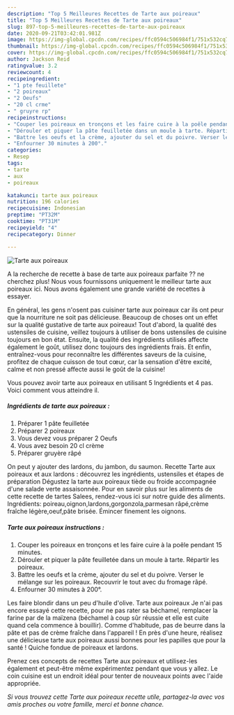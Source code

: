 ```yaml
---
description: "Top 5 Meilleures Recettes de Tarte aux poireaux"
title: "Top 5 Meilleures Recettes de Tarte aux poireaux"
slug: 897-top-5-meilleures-recettes-de-tarte-aux-poireaux
date: 2020-09-21T03:42:01.981Z
image: https://img-global.cpcdn.com/recipes/ffc0594c506984f1/751x532cq70/tarte-aux-poireaux-photo-principale-de-la-recette.jpg
thumbnail: https://img-global.cpcdn.com/recipes/ffc0594c506984f1/751x532cq70/tarte-aux-poireaux-photo-principale-de-la-recette.jpg
cover: https://img-global.cpcdn.com/recipes/ffc0594c506984f1/751x532cq70/tarte-aux-poireaux-photo-principale-de-la-recette.jpg
author: Jackson Reid
ratingvalue: 3.2
reviewcount: 4
recipeingredient:
- "1 pte feuillete"
- "2 poireaux"
- "2 Oeufs"
- "20 cl crme"
- " gruyre rp"
recipeinstructions:
- "Couper les poireaux en tronçons et les faire cuire à la poêle pendant 15 minutes."
- "Dérouler et piquer la pâte feuilletée dans un moule à tarte. Répartir les poireaux."
- "Battre les oeufs et la crème, ajouter du sel et du poivre. Verser le mélange sur les poireaux. Recouvrir le tout avec du fromage râpé."
- "Enfourner 30 minutes à 200°."
categories:
- Resep
tags:
- tarte
- aux
- poireaux

katakunci: tarte aux poireaux 
nutrition: 196 calories
recipecuisine: Indonesian
preptime: "PT32M"
cooktime: "PT31M"
recipeyield: "4"
recipecategory: Dinner

---
```



![Tarte aux poireaux](https://img-global.cpcdn.com/recipes/ffc0594c506984f1/751x532cq70/tarte-aux-poireaux-photo-principale-de-la-recette.jpg)

A la recherche de recette à base de tarte aux poireaux parfaite ?? ne cherchez plus! Nous vous fournissons uniquement le meilleur tarte aux poireaux ici. Nous avons également une grande variété de recettes à essayer.

En général, les gens n'osent pas cuisiner tarte aux poireaux car ils ont peur que la nourriture ne soit pas délicieuse. Beaucoup de choses ont un effet sur la qualité gustative de tarte aux poireaux! Tout d'abord, la qualité des ustensiles de cuisine, veillez toujours à utiliser de bons ustensiles de cuisine toujours en bon état. Ensuite, la qualité des ingrédients utilisés affecte également le goût, utilisez donc toujours des ingrédients frais. Et enfin, entraînez-vous pour reconnaître les différentes saveurs de la cuisine, profitez de chaque cuisson de tout cœur, car la sensation d'être excité, calme et non pressé affecte aussi le goût de la cuisine!

<!--inarticleads1-->

Vous pouvez avoir tarte aux poireaux en utilisant 5 Ingrédients et 4 pas. Voici comment vous atteindre il.

##### Ingrédients de tarte aux poireaux :

1. Préparer 1 pâte feuilletée
1. Préparer 2 poireaux
1. Vous devez vous préparer 2 Oeufs
1. Vous avez besoin 20 cl crème
1. Préparer  gruyère râpé


On peut y ajouter des lardons, du jambon, du saumon. Recette Tarte aux poireaux et aux lardons : découvrez les ingrédients, ustensiles et étapes de préparation Dégustez la tarte aux poireaux tiède ou froide accompagnée d&#39;une salade verte assaisonnée. Pour en savoir plus sur les aliments de cette recette de tartes Salees, rendez-vous ici sur notre guide des aliments. Ingrédients: poireau,oignon,lardons,gorgonzola,parmesan râpé,crème fraîche légère,oeuf,pâte brisée. Émincer finement les oignons. 

<!--inarticleads2-->

##### Tarte aux poireaux instructions :

1. Couper les poireaux en tronçons et les faire cuire à la poêle pendant 15 minutes.
1. Dérouler et piquer la pâte feuilletée dans un moule à tarte. Répartir les poireaux.
1. Battre les oeufs et la crème, ajouter du sel et du poivre. Verser le mélange sur les poireaux. Recouvrir le tout avec du fromage râpé.
1. Enfourner 30 minutes à 200°.


Les faire blondir dans un peu d&#39;huile d&#39;olive. Tarte aux poireaux Je n&#39;ai pas encore essayé cette recette, pour ne pas rater sa béchamel, remplacer la farine par de la maïzena (béchamel à coup sûr réussie et elle est cuite quand cela commence à bouillir). Comme d&#39;habitude, pas de beurre dans la pâte et pas de crème fraîche dans l&#39;appareil ! En près d&#39;une heure, réalisez une délicieuse tarte aux poireaux aussi bonnes pour les papilles que pour la santé ! Quiche fondue de poireaux et lardons. 

<!--inarticleads1-->

<p>
Prenez ces concepts de recettes Tarte aux poireaux et utilisez-les également et peut-être même expérimentez pendant que vous y allez. Le coin cuisine est un endroit idéal pour tenter de nouveaux points avec l'aide appropriée.
</p>

<p>
<i>Si vous trouvez cette Tarte aux poireaux recette utile, partagez-la avec vos amis proches ou votre famille, merci et bonne chance.</i>
</p>
